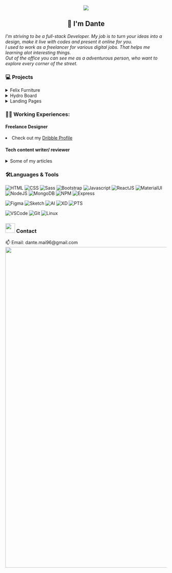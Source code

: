 <!--Heading-->
<div align="center">
<img src="https://media.giphy.com/media/aNqEFrYVnsS52/giphy-downsized.gif"></img>
<h2>👋 I'm Dante</h2>
</div>

<div align="left"> 
<em>I'm striving to be a full-stack Developer. My job is to turn your ideas into a design, make it live with codes and present it online for you.</em><br>
<em>I used to work as a freelancer for various digital jobs. That helps me learning alot interesting things.</em><br>
<em>Out of the office you can see me as a adventurous person, who want to explore every corner of the street.</em>
</div>

<!--Projects-->
<div>
 <h3>💻 Projects</h3>
  <details>
   <summary>Felix Furniture</summary>
  
   <p>E-commerce Website build with ReactJS, MaterialUI. <br>Backend stacks includes CommerceJs for product management, StripJs for payment processing.</p>
   <a href="https://felixhome.netlify.app">View demo</a>
  </details>
 
 <!---->
  <details>
   <summary>Hydro Board</summary>
  
   <p>Task manager web app build with Nextjs, TailwindCSS and Styled Component.<br> Backend API created with NodeJs, Express and Mongoose</p>
   <a href="https://felixhome.netlify.app">View demo</a>
 </details>
 
 <!---->
 <details>
  <summary>Landing Pages</summary>
  
  <p>Static and Dynamic pages build with HTML, CSS or ReactJS.<br>Case study for CSS frameworks like Bootstrap, TailwindCSS, ChakraUI, SCSS, ...</p>
  <a href="https://felixhome.netlify.app">View sites</a>
 </details>
</div>


<div>
<h3>👨‍💻 Working Experiences:</h3>
 <!---->
 <h4> Freelance Designer </h4>
   <li>Check out my <a href="https://dribbble.com/se64vet">Dribble Profile</a></li>
 
 <!---->
 <h4> Tech content writer/ reviewer </h4>
  <details>
  <summary>Some of my articles</summary>
   
   <li><a href="https://www.thegioididong.com/tin-tuc/ung-dung-giup-bien-thiet-bi-ios-thanh-touch-bar-cho-laptop-963121">
   4G and 5G speed comparison [Infographic]</a></li>
   <li><a href="https://www.thegioididong.com/tin-tuc/ung-dung-giup-bien-thiet-bi-ios-thanh-touch-bar-cho-laptop-955282">
   Review Samsung Galaxy S8</a></li>
   <li><a href="https://www.thegioididong.com/tin-tuc/ung-dung-giup-bien-thiet-bi-ios-thanh-touch-bar-cho-laptop-917100">
   iPhone 7+ and Google Pixel XL comparision</a></li>
 </details>
</div>

<div>
 <h3>🛠️Languages & Tools</h3>

   <!--Languages-->
![HTML](https://img.shields.io/badge/html%20-%23E34F26.svg?&style=for-the-badge&logo=html5&logoColor=white)
![CSS](https://img.shields.io/badge/css%20-%231572B6.svg?&style=for-the-badge&logo=css3&logoColor=white)
![Sass](https://img.shields.io/badge/Sass-CC6699?style=for-the-badge&logo=sass&logoColor=white)
![Bootstrap](https://img.shields.io/badge/Bootstrap-563D7C?style=for-the-badge&logo=bootstrap&logoColor=white)
![Javascript](https://img.shields.io/badge/-Javascript-ffb400?style=for-the-badge&logo=javascript&logoColor=ffff3f)
![ReactJS](https://img.shields.io/badge/-React-blue?style=for-the-badge&logo=react)
![MaterialUI](https://img.shields.io/badge/Material--UI-0081CB?style=for-the-badge&logo=material-ui&logoColor=white)
![NodeJS](https://img.shields.io/badge/Node.js-339933?style=for-the-badge&logo=nodedotjs&logoColor=white)
![MongoDB](https://img.shields.io/badge/MongoDB-4EA94B?style=for-the-badge&logo=mongodb&logoColor=white)
![NPM](https://img.shields.io/badge/npm-CB3837?style=for-the-badge&logo=npm&logoColor=white)
![Express](	https://img.shields.io/badge/Express.js-000000?style=for-the-badge&logo=express&logoColor=white)

   <!--Design Tools-->
![Figma](https://img.shields.io/badge/Figma-F24E1E?style=for-the-badge&logo=figma&logoColor=white)
![Sketch](https://img.shields.io/badge/Sketch-F7B500?style=for-the-badge&logo=Sketch&logoColor=white)
![AI](	https://img.shields.io/badge/Adobe%20Illustrator-FF9A00?style=for-the-badge&logo=adobe%20illustrator&logoColor=white)
![XD](	https://img.shields.io/badge/Adobe%20XD-FF61F6?style=for-the-badge&logo=Adobe%20XD&logoColor=white)
![PTS](https://img.shields.io/badge/Adobe%20Photoshop-31A8FF?style=for-the-badge&logo=Adobe%20Photoshop&logoColor=black)

   <!--IDE & Git control-->
![VSCode](https://img.shields.io/badge/-vscode-00a8e8?style=for-the-badge&logo=visual-studio-code)
![Git](https://img.shields.io/badge/git%20-%23F05033.svg?&style=for-the-badge&logo=git&logoColor=white)
![Linux](https://img.shields.io/badge/-linux-772953?style=for-the-badge&logo=linux)
</div>

  <!--Contact-->
<div>
<h3><img src="https://media.giphy.com/media/WUlplcMpOCEmTGBtBW/giphy.gif" width="30"> Contact </h3>
📫 Email: dante.mai96@gmail.com
</div>

 
 <img src="https://capsule-render.vercel.app/api?type=wave&color=gradient&height=150&section=footer&fontSize=90" width=1000>

